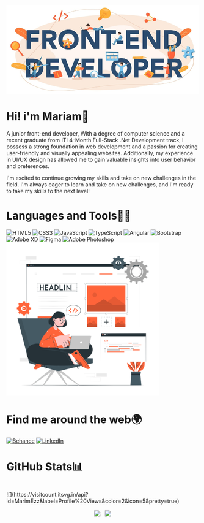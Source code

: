 ![Hi! i'm Mariam](https://github.com/MarimEzz/MarimEzz/blob/main/20230610092426_%5Bfpdl.in%5D_front-end-developer-typographic-header_277904-11487_large.jpg)

# Hi! i'm Mariam👋

A junior front-end developer, With a degree of computer science and a recent graduate from ITI 4-Month Full-Stack .Net Development track, I possess a strong foundation in web development and a passion for creating user-friendly and visually appealing websites. Additionally, my experience in UI/UX design has allowed me to gain valuable insights into user behavior and preferences.

I'm excited to continue growing my skills and take on new challenges in the field. I'm always eager to learn and take on new challenges, and I'm ready to take my skills to the next level!

# Languages and Tools👩‍💻
![HTML5](https://img.shields.io/badge/html5-%23E34F26.svg?style=flat-square&logo=html5&logoColor=white) ![CSS3](https://img.shields.io/badge/css3-%231572B6.svg?style=flat-square&logo=css3&logoColor=white) ![JavaScript](https://img.shields.io/badge/javascript-%23323330.svg?style=flat-square&logo=javascript&logoColor=%23F7DF1E) ![TypeScript](https://img.shields.io/badge/typescript-%23007ACC.svg?style=flat-square&logo=typescript&logoColor=white) ![Angular](https://img.shields.io/badge/angular-%23DD0031.svg?style=flat-square&logo=angular&logoColor=white) ![Bootstrap](https://img.shields.io/badge/bootstrap-%23563D7C.svg?style=flat-square&logo=bootstrap&logoColor=white) ![Adobe XD](https://img.shields.io/badge/Adobe%20XD-470137?style=flat-square&logo=Adobe%20XD&logoColor=#FF61F6) 	![Figma](https://img.shields.io/badge/figma-%23F24E1E.svg?style=flat-square&logo=figma&logoColor=white) ![Adobe Photoshop](https://img.shields.io/badge/adobephotoshop-%2331A8FF.svg?style=flat-square&logo=adobephotoshop&logoColor=white)
<img src="https://github.com/MarimEzz/MarimEzz/blob/main/Website%20Creator.gif" width="400">

# Find me around the web🌍
[![Behance](https://img.shields.io/badge/Behance-1769ff?logo=behance&logoColor=white)](https://behance.net/https://www.behance.net/marimezzaldin) [![LinkedIn](https://img.shields.io/badge/LinkedIn-%230077B5.svg?logo=linkedin&logoColor=white)](https://linkedin.com/in/www.linkedin.com/in/marimezz) 
# GitHub Stats📊
<br>
![](https://visitcount.itsvg.in/api?id=MarimEzz&label=Profile%20Views&color=2&icon=5&pretty=true)<br>


<p align="center"><img align="center" src="https://github-readme-stats.vercel.app/api/top-langs/?username=MarimEzz&theme=default&hide_border=false&include_all_commits=false&count_private=false&layout=compact" />&nbsp;&nbsp;&nbsp;<img align="center" src="https://github-readme-stats.vercel.app/api?username=MarimEzz&theme=default&hide_border=false&include_all_commits=false&count_private=false"  /></p>
<br/>
